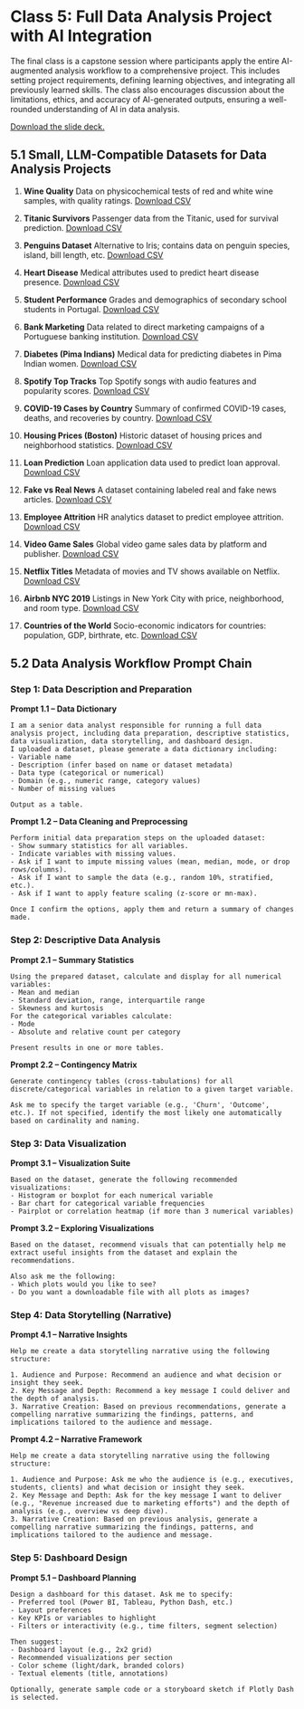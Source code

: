 # Class 5: Full Data Analysis Project with AI Integration

The final class is a capstone session where participants apply the entire AI-augmented analysis workflow to a comprehensive project. This includes setting project requirements, defining learning objectives, and integrating all previously learned skills. The class also encourages discussion about the limitations, ethics, and accuracy of AI-generated outputs, ensuring a well-rounded understanding of AI in data analysis.

[Download the slide deck.](./DA2I_Class05_FinalClass.pdf)

## 5.1 Small, LLM-Compatible Datasets for Data Analysis Projects

1. **Wine Quality**
Data on physicochemical tests of red and white wine samples, with quality ratings.
[Download CSV](https://archive.ics.uci.edu/ml/machine-learning-databases/wine-quality/winequality-red.csv)

2. **Titanic Survivors**
Passenger data from the Titanic, used for survival prediction.
[Download CSV](https://raw.githubusercontent.com/datasciencedojo/datasets/master/titanic.csv)

3. **Penguins Dataset**
Alternative to Iris; contains data on penguin species, island, bill length, etc.
[Download CSV](https://raw.githubusercontent.com/mwaskom/seaborn-data/master/penguins.csv)

4. **Heart Disease**
Medical attributes used to predict heart disease presence.
[Download CSV](https://raw.githubusercontent.com/datablist/sample-csv-files/main/files/people-heart.csv)

5. **Student Performance**
Grades and demographics of secondary school students in Portugal.
[Download CSV](https://archive.ics.uci.edu/ml/machine-learning-databases/00320/student.zip)

6. **Bank Marketing**
Data related to direct marketing campaigns of a Portuguese banking institution.
[Download CSV](https://archive.ics.uci.edu/ml/machine-learning-databases/00222/bank.zip)

7. **Diabetes (Pima Indians)**
Medical data for predicting diabetes in Pima Indian women.
[Download CSV](https://raw.githubusercontent.com/jbrownlee/Datasets/master/pima-indians-diabetes.data.csv)

8. **Spotify Top Tracks**
Top Spotify songs with audio features and popularity scores.
[Download CSV](https://raw.githubusercontent.com/murpi/wilddata/master/spotify.csv)

9. **COVID-19 Cases by Country**
Summary of confirmed COVID-19 cases, deaths, and recoveries by country.
[Download CSV](https://raw.githubusercontent.com/datasets/covid-19/master/data/countries-aggregated.csv)

10. **Housing Prices (Boston)**
Historic dataset of housing prices and neighborhood statistics.
[Download CSV](https://raw.githubusercontent.com/selva86/datasets/master/BostonHousing.csv)

11. **Loan Prediction**
Loan application data used to predict loan approval.
[Download CSV](https://raw.githubusercontent.com/dphi-official/Datasets/master/Loan_Data/loan_data.csv)

12. **Fake vs Real News**
A dataset containing labeled real and fake news articles.
[Download CSV](https://raw.githubusercontent.com/clmentbisaillon/fake-and-real-news-dataset/master/data/fake.csv)

13. **Employee Attrition**
HR analytics dataset to predict employee attrition.
[Download CSV](https://raw.githubusercontent.com/IBM/employee-attrition-aif360/master/data/emp_attrition.csv)

14. **Video Game Sales**
Global video game sales data by platform and publisher.
[Download CSV](https://raw.githubusercontent.com/GregorUT/vgsales.com/master/vgsales.csv)

15. **Netflix Titles**
Metadata of movies and TV shows available on Netflix.
[Download CSV](https://raw.githubusercontent.com/sharmaroshan/Netflix-Datasets/main/netflix_titles.csv)

16. **Airbnb NYC 2019**
Listings in New York City with price, neighborhood, and room type.
[Download CSV](https://raw.githubusercontent.com/datasciencedojo/datasets/master/Airbnb%20NYC%202019.csv)

17. **Countries of the World**
Socio-economic indicators for countries: population, GDP, birthrate, etc.
[Download CSV](https://raw.githubusercontent.com/cs109/2014_data/master/countries.csv)

## 5.2 Data Analysis Workflow Prompt Chain

### Step 1: Data Description and Preparation

**Prompt 1.1 – Data Dictionary**
```
I am a senior data analyst responsible for running a full data analysis project, including data preparation, descriptive statistics, data visualization, data storytelling, and dashboard design.
I uploaded a dataset, please generate a data dictionary including:
- Variable name
- Description (infer based on name or dataset metadata)
- Data type (categorical or numerical)
- Domain (e.g., numeric range, category values)
- Number of missing values

Output as a table.
```

**Prompt 1.2 – Data Cleaning and Preprocessing**
```
Perform initial data preparation steps on the uploaded dataset:
- Show summary statistics for all variables.
- Indicate variables with missing values.
- Ask if I want to impute missing values (mean, median, mode, or drop rows/columns).
- Ask if I want to sample the data (e.g., random 10%, stratified, etc.).
- Ask if I want to apply feature scaling (z-score or mn-max).

Once I confirm the options, apply them and return a summary of changes made.
```

### Step 2: Descriptive Data Analysis

**Prompt 2.1 – Summary Statistics**

```
Using the prepared dataset, calculate and display for all numerical variables:
- Mean and median
- Standard deviation, range, interquartile range
- Skewness and kurtosis
For the categorical variables calculate:
- Mode
- Absolute and relative count per category 

Present results in one or more tables.
```

**Prompt 2.2 – Contingency Matrix** 
```
Generate contingency tables (cross-tabulations) for all discrete/categorical variables in relation to a given target variable. 

Ask me to specify the target variable (e.g., 'Churn', 'Outcome', etc.). If not specified, identify the most likely one automatically based on cardinality and naming.
```

### Step 3: Data Visualization

**Prompt 3.1 – Visualization Suite**

```
Based on the dataset, generate the following recommended visualizations:
- Histogram or boxplot for each numerical variable
- Bar chart for categorical variable frequencies
- Pairplot or correlation heatmap (if more than 3 numerical variables)
```

**Prompt 3.2 – Exploring Visualizations**
```
Based on the dataset, recommend visuals that can potentially help me extract useful insights from the dataset and explain the recommendations.

Also ask me the following:
- Which plots would you like to see?
- Do you want a downloadable file with all plots as images?
```

### Step 4: Data Storytelling (Narrative)

**Prompt 4.1 – Narrative Insights**

```
Help me create a data storytelling narrative using the following structure:

1. Audience and Purpose: Recommend an audience and what decision or insight they seek.
2. Key Message and Depth: Recommend a key message I could deliver and the depth of analysis.
3. Narrative Creation: Based on previous recommendations, generate a compelling narrative summarizing the findings, patterns, and implications tailored to the audience and message.
```

**Prompt 4.2 – Narrative Framework**

```
Help me create a data storytelling narrative using the following structure:

1. Audience and Purpose: Ask me who the audience is (e.g., executives, students, clients) and what decision or insight they seek.
2. Key Message and Depth: Ask for the key message I want to deliver (e.g., "Revenue increased due to marketing efforts") and the depth of analysis (e.g., overview vs deep dive).
3. Narrative Creation: Based on previous analysis, generate a compelling narrative summarizing the findings, patterns, and implications tailored to the audience and message.
```

### Step 5: Dashboard Design

**Prompt 5.1 – Dashboard Planning**

```
Design a dashboard for this dataset. Ask me to specify:
- Preferred tool (Power BI, Tableau, Python Dash, etc.)
- Layout preferences
- Key KPIs or variables to highlight
- Filters or interactivity (e.g., time filters, segment selection)

Then suggest:
- Dashboard layout (e.g., 2x2 grid)
- Recommended visualizations per section
- Color scheme (light/dark, branded colors)
- Textual elements (title, annotations)

Optionally, generate sample code or a storyboard sketch if Plotly Dash is selected.
```
